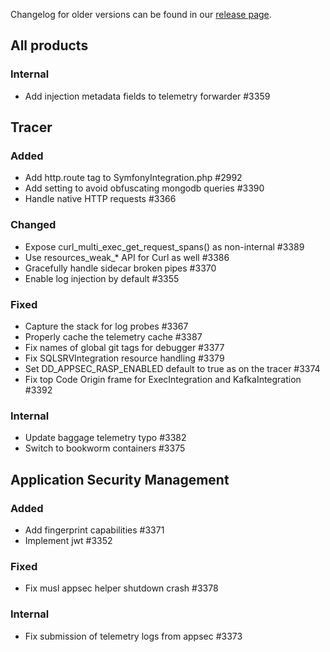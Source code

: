 Changelog for older versions can be found in our [release page](https://github.com/DataDog/dd-trace-php/releases).

## All products
### Internal
- Add injection metadata fields to telemetry forwarder #3359

## Tracer
### Added
- Add http.route tag to SymfonyIntegration.php #2992
- Add setting to avoid obfuscating mongodb queries #3390
- Handle native HTTP requests #3366

### Changed
- Expose curl_multi_exec_get_request_spans() as non-internal #3389
- Use resources_weak_* API for Curl as well #3386
- Gracefully handle sidecar broken pipes #3370
- Enable log injection by default #3355

### Fixed
- Capture the stack for log probes #3367 
- Properly cache the telemetry cache #3387
- Fix names of global git tags for debugger #3377
- Fix SQLSRVIntegration resource handling #3379
- Set DD_APPSEC_RASP_ENABLED default to true as on the tracer #3374
- Fix top Code Origin frame for ExecIntegration and KafkaIntegration #3392

### Internal
- Update baggage telemetry typo #3382
- Switch to bookworm containers #3375

## Application Security Management
### Added
- Add fingerprint capabilities #3371
- Implement jwt #3352

### Fixed
- Fix musl appsec helper shutdown crash #3378

### Internal
- Fix submission of telemetry logs from appsec #3373
